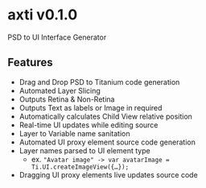 # axti v0.1.0 

PSD to UI Interface Generator


## Features
* Drag and Drop PSD to Titanium code generation
* Automated Layer Slicing
* Outputs Retina & Non-Retina
* Outputs Text as labels or Image in required
* Automatically calculates Child View relative position
* Real-time UI updates while editing source
* Layer to Variable name sanitation
* Automated UI proxy element source code generation
* Layer names parsed to UI element type
  * ex. `"Avatar image" -> var avatarImage = Ti.UI.createImageView({…});`
* Dragging UI proxy elements live updates source code

